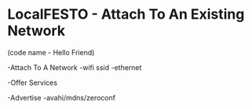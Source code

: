 # LocalFESTO - Attach To An Existing Network 
(code name - Hello Friend)

-Attach To A Network
  -wifi ssid
  -ethernet
  
-Offer Services

-Advertise
  -avahi/mdns/zeroconf  
  
  
